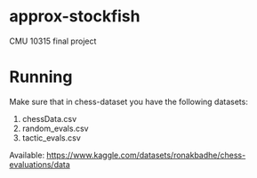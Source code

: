 # approx-stockfish
CMU 10315 final project 

# Running
Make sure that in chess-dataset you have the following datasets:

1. chessData.csv
2. random_evals.csv
3. tactic_evals.csv

Available: https://www.kaggle.com/datasets/ronakbadhe/chess-evaluations/data